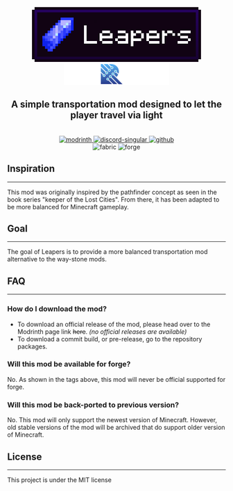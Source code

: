 <div style="text-align: center;">
<img src="logo.png"  alt="Munchables Logo">
<br>
<img src="RamCorpProductLogo.png"  alt="RamCorp Logo" height="50">
<h2>
<b>A simple transportation mod designed to let the player travel via light </b>
</h2>
<br>
<a href="">
<img alt="modrinth" height="56" src="https://cdn.jsdelivr.net/npm/@intergrav/devins-badges@3/assets/cozy/available/modrinth_vector.svg">
</a>
<a href="">
<img alt="discord-singular" height="56" src="https://cdn.jsdelivr.net/npm/@intergrav/devins-badges@3/assets/cozy-minimal/social/discord-singular_vector.svg">
</a>
<a href="https://github.com/ramGemes/Munchables">
<img alt="github" height="56" src="https://cdn.jsdelivr.net/npm/@intergrav/devins-badges@3/assets/cozy/available/github_vector.svg">
</a>

<br>
<img alt="fabric" height="40" src="https://cdn.jsdelivr.net/npm/@intergrav/devins-badges@3/assets/compact/supported/fabric_vector.svg">
<img alt="forge" height="40" src="https://cdn.jsdelivr.net/npm/@intergrav/devins-badges@3/assets/compact/unsupported/forge_vector.svg">
</div>

## Inspiration

---
This mod was originally inspired by the pathfinder concept as seen in the book series "keeper of the Lost Cities". From there, it has been adapted to be more balanced for Minecraft gameplay.


## Goal

---
The goal of Leapers is to provide a more balanced transportation mod alternative to the way-stone mods.

## FAQ

---
### How do I download the mod?

- To download an official release of the mod, please head over to the Modrinth page link ~~here~~. *(no official releases are available)*
- To download a commit build, or pre-release, go to the repository packages.

### Will this mod be available for forge?

No. As shown in the tags above, this mod will never be official supported for forge.

### Will this mod be back-ported to previous version?

No. This mod will only support the newest version of Minecraft. However, old stable versions of the mod will be archived that do support older version of Minecraft.

## License 

---
This project is under the MIT license
